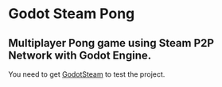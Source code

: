 # Godot Steam Pong
Multiplayer Pong game using Steam P2P Network with Godot Engine.
---------
 You need to get [GodotSteam](https://github.com/Gramps/GodotSteam) to test the project.
